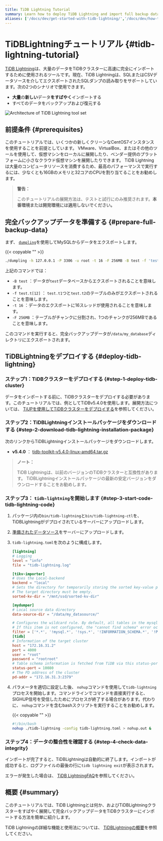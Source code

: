```yaml
---
title: TiDB Lightning Tutorial
summary: Learn how to deploy TiDB Lightning and import full backup data to TiDB.
aliases: ['/docs/dev/get-started-with-tidb-lightning/','/docs/dev/how-to/get-started/tidb-lightning/']
---
```


# TiDBLightningチュートリアル {#tidb-lightning-tutorial}

[TiDB Lightning](https://github.com/pingcap/tidb-lightning)は、大量のデータをTiDBクラスターに高速に完全にインポートするために使用されるツールです。現在、TiDB Lightningは、SQLまたはCSVデータソースを介してエクスポートされたSQLダンプの読み取りをサポートしています。次の2つのシナリオで使用できます。

-   <strong>大量</strong>の<strong>新しい</strong>データ<strong>をすばやく</strong>インポートする
-   すべてのデータをバックアップおよび復元する

![Architecture of TiDB Lightning tool set](/media/tidb-lightning-architecture.png)

## 前提条件 {#prerequisites}

このチュートリアルでは、いくつかの新しくクリーンなCentOS7インスタンスを使用することを前提としています。 VMware、VirtualBox、またはその他のツールを使用して、仮想マシンをローカルに展開したり、ベンダー提供のプラットフォームに小さなクラウド仮想マシンを展開したりできます。 TiDB Lightningは大量のコンピュータリソースを消費するため、最高のパフォーマンスで実行するには、少なくとも16GBのメモリと32コアのCPUを割り当てることをお勧めします。

> <strong>警告：</strong>
>
> このチュートリアルの展開方法は、テストと試行にのみ推奨されます。<strong>本番環境または開発環境には適用しないでください。</strong>

## 完全バックアップデータを準備する {#prepare-full-backup-data}

まず、 [`dumpling`](/dumpling-overview.md)を使用してMySQLからデータをエクスポートします。

{{< copyable "" >}}

```sh
./dumpling -h 127.0.0.1 -P 3306 -u root -t 16 -F 256MB -B test -f 'test.t[12]' -o /data/my_database/
```

上記のコマンドでは：

-   `-B test` ：データが`test`データベースからエクスポートされることを意味します。
-   `-f test.t[12]` ： `test.t1`つと`test.t2`のテーブルのみがエクスポートされることを意味します。
-   `-t 16` ：データのエクスポートに16スレッドが使用されることを意味します。
-   `-F 256MB` ：テーブルがチャンクに分割され、1つのチャンクが256MBであることを意味します。

このコマンドを実行すると、完全バックアップデータが`/data/my_database`ディレクトリにエクスポートされます。

## TiDBLightningをデプロイする {#deploy-tidb-lightning}

### ステップ1：TiDBクラスターをデプロイする {#step-1-deploy-tidb-cluster}

データをインポートする前に、TiDBクラスターをデプロイする必要があります。このチュートリアルでは、例としてTiDBv5.4.0を使用します。展開方法については、 [TiUPを使用してTiDBクラスターをデプロイする](/production-deployment-using-tiup.md)を参照してください。

### ステップ2：TiDBLightningインストールパッケージをダウンロードする {#step-2-download-tidb-lightning-installation-package}

次のリンクからTiDBLightningインストールパッケージをダウンロードします。

-   <strong>v5.4.0</strong> ： [tidb-toolkit-v5.4.0-linux-amd64.tar.gz](https://download.pingcap.org/tidb-toolkit-v5.4.0-linux-amd64.tar.gz)

> <strong>ノート：</strong>
>
> TiDB Lightningは、以前のバージョンのTiDBクラスターと互換性があります。 TiDBLightningインストールパッケージの最新の安定バージョンをダウンロードすることをお勧めします。

### ステップ3： <code>tidb-lightning</code>を開始します {#step-3-start-code-tidb-lightning-code}

1.  パッケージ内の`bin/tidb-lightning`と`bin/tidb-lightning-ctl`を、TiDBLightningがデプロイされているサーバーにアップロードします。

2.  [準備されたデータソース](#prepare-full-backup-data)をサーバーにアップロードします。

3.  `tidb-lightning.toml`を次のように構成します。

    ```toml
    [lightning]
    # Logging
    level = "info"
    file = "tidb-lightning.log"

    [tikv-importer]
    # Uses the Local-backend
    backend = "local"
    # Sets the directory for temporarily storing the sorted key-value pairs.
    # The target directory must be empty.
    sorted-kv-dir = "/mnt/ssd/sorted-kv-dir"

    [mydumper]
    # Local source data directory
    data-source-dir = "/data/my_datasource/"

    # Configures the wildcard rule. By default, all tables in the mysql, sys, INFORMATION_SCHEMA, PERFORMANCE_SCHEMA, METRICS_SCHEMA, and INSPECTION_SCHEMA system databases are filtered.
    # If this item is not configured, the "cannot find schema" error occurs when system tables are imported.
    filter = ['*.*', '!mysql.*', '!sys.*', '!INFORMATION_SCHEMA.*', '!PERFORMANCE_SCHEMA.*', '!METRICS_SCHEMA.*', '!INSPECTION_SCHEMA.*']
    [tidb]
    # Information of the target cluster
    host = "172.16.31.2"
    port = 4000
    user = "root"
    password = "rootroot"
    # Table schema information is fetched from TiDB via this status-port.
    status-port = 10080
    # The PD address of the cluster
    pd-addr = "172.16.31.3:2379"
    ```

4.  パラメータを適切に設定した後、 `nohup`コマンドを使用して`tidb-lightning`プロセスを開始します。コマンドラインでコマンドを直接実行すると、SIGHUP信号を受信したためにプロセスが終了する場合があります。代わりに、 `nohup`コマンドを含むbashスクリプトを実行することをお勧めします。

    {{< copyable "" >}}

    ```sh
    #!/bin/bash
    nohup ./tidb-lightning -config tidb-lightning.toml > nohup.out &
    ```

### ステップ4：データの整合性を確認する {#step-4-check-data-integrity}

インポートが完了すると、TiDBLightningは自動的に終了します。インポートが成功すると、ログファイルの最後の行に`tidb lightning exit`が表示されます。

エラーが発生した場合は、 [TiDB LightningFAQ](/tidb-lightning/tidb-lightning-faq.md)を参照してください。

## 概要 {#summary}

このチュートリアルでは、TiDB Lightningとは何か、およびTiDBLightningクラスターをすばやく展開して完全バックアップデータをTiDBクラスターにインポートする方法を簡単に紹介します。

TiDB Lightningの詳細な機能と使用法については、 [TiDBLightningの概要](/tidb-lightning/tidb-lightning-overview.md)を参照してください。
